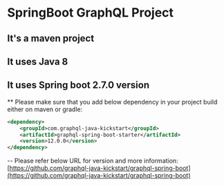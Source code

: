 # SpringBoot GraphQL Project

## It's a maven project
## It uses Java 8 
## It uses Spring boot 2.7.0 version

** Please make sure that you add below dependency in your project build
either on maven or gradle:
```xml
<dependency>
    <groupId>com.graphql-java-kickstart</groupId>
    <artifactId>graphql-spring-boot-starter</artifactId>
    <version>12.0.0</version>
</dependency>
```

-- Please refer below URL for version and more information:  
[https://github.com/graphql-java-kickstart/graphql-spring-boot](https://github.com/graphql-java-kickstart/graphql-spring-boot)



